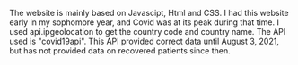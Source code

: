 The website is mainly based on Javascipt, Html and CSS. I had this website early in  my sophomore year, and Covid was at its peak during that time. I used api.ipgeolocation to get the country code and country name. The API used is "covid19api". This API provided  correct data until August 3, 2021, but  has not provided  data on recovered patients since then.
